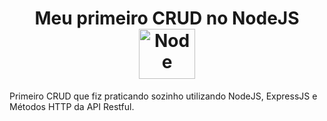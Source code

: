 <h1 align="center">
  Meu primeiro CRUD no NodeJS
    <img align="center" alt="Node" height="80" width="90" src="https://cdn.jsdelivr.net/gh/devicons/devicon@latest/icons/nodejs/nodejs-original.svg">
</h1>

<p>Primeiro CRUD que fiz praticando sozinho utilizando NodeJS, ExpressJS e Métodos HTTP da API Restful.</p>
